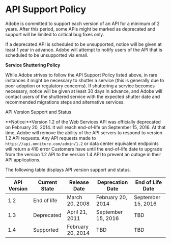 # API Support Policy

Adobe is committed to support each version of an API for a minimum of 2 years. After this period, some APIs might be marked as deprecated and support will be limited to critical bug fixes only.

If a deprecated API is scheduled to be unsupported, notice will be given at least 1 year in advance. Adobe will attempt to notify users of the API that is scheduled to be unsupported via email.

**Service Shuttering Policy** 

While Adobe strives to follow the API Support Policy listed above, in rare instances it might be necessary to shutter a service \(this is generally due to poor adoption or regulatory concerns\). If shuttering a service becomes necessary, notice will be given at least 30 days in advance, and Adobe will contact users of the shuttered service with the expected shutter date and recommended migrations steps and alternative services.

API Version Support and Status

**Notice:**Version 1.2 of the Web Services API was officially deprecated on February 20, 2014. It will reach end-of-life on September 15, 2016. At that time, Adobe will remove the ability of the API servers to respond to version 1.2 API requests. Any API requests made to `https://api.omniture.com/admin/1.2` or data center equivalent endpoints will return a 410 error Customers have until the end-of-life date to upgrade from the version 1.2 API to the version 1.4 API to prevent an outage in their API applications.

The following table displays API version support and status.

|**API Version** |**Current State** |**Release Date** |**Deprecation Date** |**End of Life Date** |
|-------|-------|-------|-------|-------|
|1.2|End of life|March 20, 2008|February 20, 2014|September 15, 2016|
|1.3|Deprecated|April 21, 2011|September 15, 2016|TBD|
|1.4|Supported|February 20, 2014|TBD|TBD|

